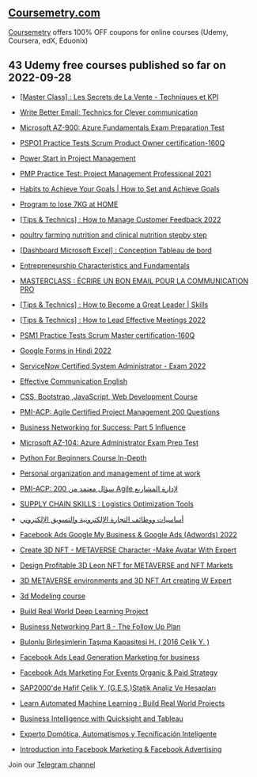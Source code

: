 ## [**Coursemetry.com**](https://coursemetry.com/)

[Coursemetry](https://coursemetry.com/) offers 100% OFF coupons for online courses (Udemy, Coursera, edX, Eduonix)

## **43 Udemy free courses published so far on 2022-09-28**

* [[Master Class] : Les Secrets de La Vente - Techniques et KPI](https://coursemetry.com/master-class-les-secrets-de-la-vente-techniques-et-kpi/)

* [Write Better Email: Technics for Clever communication](https://coursemetry.com/write-better-email-technics-for-clever-communication/)

* [Microsoft AZ-900: Azure Fundamentals Exam Preparation Test](https://coursemetry.com/microsoft-az-900-azure-fundamentals-exam-preparation-test/)

* [PSPO1 Practice Tests Scrum Product Owner certification-160Q](https://coursemetry.com/pspo1-practice-tests-scrum-product-owner-certification-160q/)

* [Power Start in Project Management](https://coursemetry.com/power-start-in-project-management/)

* [PMP Practice Test: Project Management Professional 2021](https://coursemetry.com/pmp-practice-test-project-management-professional-2021/)

* [Habits to Achieve Your Goals | How to Set and Achieve Goals](https://coursemetry.com/habits-to-achieve-your-goals-how-to-set-and-achieve-goals/)

* [Program to lose 7KG at HOME](https://coursemetry.com/program-to-lose-7kg-at-home/)

* [[Tips & Technics] : How to Manage Customer Feedback 2022](https://coursemetry.com/tips-technics-how-to-manage-customer-feedback-2022/)

* [poultry farming nutrition and clinical nutrition stepby step](https://coursemetry.com/poultry-farming-nutrition-and-clinical-nutrition-stepby-step/)

* [[Dashboard Microsoft Excel] : Conception Tableau de bord](https://coursemetry.com/dashboard-microsoft-excel-conception-tableau-de-bord/)

* [Entrepreneurship Characteristics and Fundamentals](https://coursemetry.com/entrepreneurship-characteristics-and-fundamentals/)

* [MASTERCLASS : ÉCRIRE UN BON EMAIL POUR LA COMMUNICATION PRO](https://coursemetry.com/masterclass-ecrire-un-bon-email-pour-la-communication-pro/)

* [[Tips & Technics] : How to Become a Great Leader | Skills](https://coursemetry.com/tips-technics-how-to-become-a-great-leader-skills/)

* [[Tips & Technics] : How to Lead Effective Meetings 2022](https://coursemetry.com/tips-technics-how-to-lead-effective-meetings-2022/)

* [PSM1 Practice Tests Scrum Master  certification-160Q](https://coursemetry.com/psm1-practice-tests-scrum-master-certification-160q/)

* [Google Forms in Hindi 2022](https://coursemetry.com/google-forms-in-hindi-2022/)

* [ServiceNow Certified System Administrator - Exam 2022](https://coursemetry.com/servicenow-certified-system-administrator-exam-2022-2/)

* [Effective Communication English](https://coursemetry.com/effective-communication-english/)

* [CSS, Bootstrap ,JavaScript, Web Development Course](https://coursemetry.com/css-bootstrap-javascript-web-development-course/)

* [PMI-ACP: Agile Certified Project Management 200 Questions](https://coursemetry.com/pmi-acp-agile-certified-project-management-200-questions/)

* [Business Networking for Success: Part 5 Influence](https://coursemetry.com/business-networking-for-success-part-5-influence/)

* [Microsoft AZ-104: Azure Administrator Exam Prep Test](https://coursemetry.com/microsoft-az-104-azure-administrator-exam-prep-test/)

* [Python For Beginners Course In-Depth](https://coursemetry.com/python-for-beginners-course-in-depth/)

* [Personal organization and management of time at work](https://coursemetry.com/personal-organization-and-management-of-time-at-work/)

* [PMI-ACP: 200 سؤال معتمد من Agile لإدارة المشاريع](https://coursemetry.com/pmi-acp-200-%d8%b3%d8%a4%d8%a7%d9%84-%d9%85%d8%b9%d8%aa%d9%85%d8%af-%d9%85%d9%86-agile-%d9%84%d8%a5%d8%af%d8%a7%d8%b1%d8%a9-%d8%a7%d9%84%d9%85%d8%b4%d8%a7%d8%b1%d9%8a%d8%b9/)

* [SUPPLY CHAIN SKILLS : Logistics Optimization Tools](https://coursemetry.com/supply-chain-skills-logistics-optimization-tools/)

* [أساسيات ووظائف التجارة الإلكترونية والتسويق الإلكتروني](https://coursemetry.com/%d8%a3%d8%b3%d8%a7%d8%b3%d9%8a%d8%a7%d8%aa-%d9%88%d9%88%d8%b8%d8%a7%d8%a6%d9%81-%d8%a7%d9%84%d8%aa%d8%ac%d8%a7%d8%b1%d8%a9-%d8%a7%d9%84%d8%a5%d9%84%d9%83%d8%aa%d8%b1%d9%88%d9%86%d9%8a%d8%a9-%d9%88/)

* [Facebook Ads Google My Business & Google Ads (Adwords) 2022](https://coursemetry.com/facebook-ads-google-my-business-google-ads-adwords-2022/)

* [Create 3D NFT - METAVERSE Character -Make Avatar With Expert](https://coursemetry.com/create-3d-nft-metaverse-character-make-avatar-with-expert/)

* [Design Profitable 3D Leon NFT for METAVERSE and NFT Markets](https://coursemetry.com/design-profitable-3d-leon-nft-for-metaverse-and-nft-markets/)

* [3D METAVERSE environments and 3D NFT Art creating W Expert](https://coursemetry.com/3d-metaverse-environments-and-3d-nft-art-creating-w-expert/)

* [3d Modeling course](https://coursemetry.com/3d-modeling-course/)

* [Build Real World Deep Learning Project](https://coursemetry.com/build-real-world-deep-learning-project/)

* [Business Networking Part 8 - The Follow Up Plan](https://coursemetry.com/business-networking-part-8-the-follow-up-plan/)

* [Bulonlu Birleşimlerin Taşıma Kapasitesi H. ( 2016 Çelik Y. )](https://coursemetry.com/bulonlu-birlesimlerin-tasima-kapasitesi-h-2016-celik-y/)

* [Facebook Ads Lead Generation Marketing for business](https://coursemetry.com/facebook-ads-lead-generation-marketing-for-business/)

* [Facebook Ads Marketing For Events Organic & Paid Strategy](https://coursemetry.com/facebook-ads-marketing-for-events-organic-paid-strategy/)

* [SAP2000'de Hafif Çelik Y. (G.E.S.)Statik Analiz Ve Hesapları](https://coursemetry.com/sap2000de-hafif-celik-y-g-e-s-statik-analiz-ve-hesaplari/)

* [Learn Automated Machine Learning : Build Real World Projects](https://coursemetry.com/learn-automated-machine-learning-build-real-world-projects/)

* [Business Intelligence with Quicksight and Tableau](https://coursemetry.com/business-intelligence-with-quicksight-and-tableau/)

* [Experto Domótica, Automatismos y Tecnificación Inteligente](https://coursemetry.com/experto-domotica-automatismos-y-tecnificacion-inteligente/)

* [Introduction into Facebook Marketing & Facebook Advertising](https://coursemetry.com/introduction-into-facebook-marketing-facebook-advertising/)


Join our [Telegram channel](https://t.me/coursemetry)